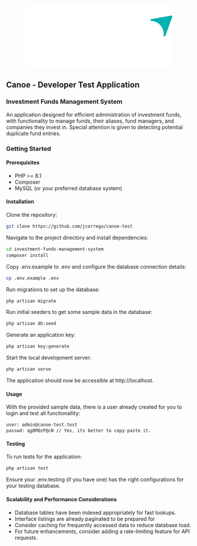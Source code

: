 <p align="center"><a href="https://laravel.com" target="_blank"><img src="https://raw.githubusercontent.com/jcorrego/canoe-test/main/public/img/Canoe-Logo.svg" width="400" alt="Canoe Logo"></a></p>

## Canoe - Developer Test Application
### Investment Funds Management System

An application designed for efficient administration of investment funds, with functionality to manage funds, their aliases, fund managers, and companies they invest in. Special attention is given to detecting potential duplicate fund entries.

### Getting Started

#### Prerequisites
- PHP >= 8.1
- Composer
- MySQL (or your preferred database system)
#### Installation
Clone the repository:
```bash
git clone https://github.com/jcorrego/canoe-test
```

Navigate to the project directory and install dependencies:
```bash
cd investment-funds-management-system
composer install
```

Copy .env.example to .env and configure the database connection details:
```bash
cp .env.example .env
```

Run migrations to set up the database:
```bash
php artisan migrate
```

Run initial seeders to get some sample data in the database:
```bash
php artisan db:seed
```

Generate an application key:
```bash
php artisan key:generate
```

Start the local development server:
```bash
php artisan serve
```

The application should now be accessible at http://localhost.

#### Usage
With the provided sample data, there is a user already created for you to login and test all functionallity:
```
user: admin@canoe-test.test
passwd: qg8MQzP@cN // Yes, its better to copy-paste it.
```

#### Testing

To run tests for the application:

```bash
php artisan test
```

Ensure your .env.testing (if you have one) has the right configurations for your testing database.

#### Scalability and Performance Considerations

- Database tables have been indexed appropriately for fast lookups.
- Interface listings are already paginated to be prepared for
- Consider caching for frequently accessed data to reduce database load.
- For future enhancements, consider adding a rate-limiting feature for API requests.
